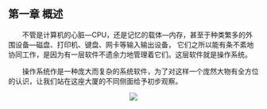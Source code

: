 ## 第一章 概述
&emsp;&emsp;不管是计算机的心脏—CPU，还是记忆的载体—内存，甚至于种类繁多的外围设备—磁盘、打印机、键盘、网卡等输入输出设备，
它们之所以能有条不紊地协同工作，是因为有一层软件不遗余力地管理着它们。这层软件就是操作系统。

&emsp;&emsp;操作系统作是一种庞大而复杂的系统软件，为了对这样一个庞然大物有全方位的认识，让我们站在这座大厦的不同侧面给予初步观察。


<div align=center>
<img src="1.png" />
</div>

